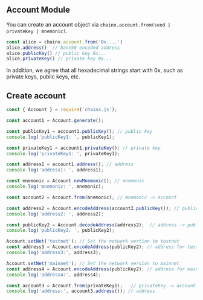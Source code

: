 ## Account Module

You can create an account object via `chainx.account.from(seed | privateKey | mnemonic)`.

```js
const alice = chainx.account.from('0x....')
alice.address()  // base58 encoded address
alice.publicKey() // public key 0x...
alice.privateKey() // private key 0x...
```

In addition, we agree that all hexadecimal strings start with 0x, such as private keys, public keys, etc.

## Create account

```js
const { Account } = require('chainx.js');

const account1 = Account.generate();

const publicKey1 = account1.publicKey(); // public key
console.log('publicKey1: ', publicKey1);

const privateKey1 = account1.privateKey(); // private key
console.log('privateKey1: ', privateKey1);

const address1 = account1.address(); // address
console.log('address1: ', address1);

const mnemonic = Account.newMnemonic(); // mnemonic
console.log('mnemonic: ', mnemonic);

const account2 = Account.from(mnemonic); // mnemonic -> account

const address2 = Account.encodeAddress(account2.publicKey()); // publicKey -> address
console.log('address2: ', address2);

const publicKey2 = Account.decodeAddress(address2);  // address -> publicKey
console.log('publicKey2: ', publicKey2);

Account.setNet('testnet'); // Set the network vertion to testnet
const address3 = Account.encodeAddress(publicKey2); // address for testnet
console.log('address3:', address3);

Account.setNet('mainnet'); // Set the network version to mainnet
const address4 = Account.encodeAddress(publicKey2); // address for mainnet
console.log('address4:', address4);

const account3 = Account.from(privateKey1);   // privateKey -> account
console.log('address:', account3.address()); // address


```